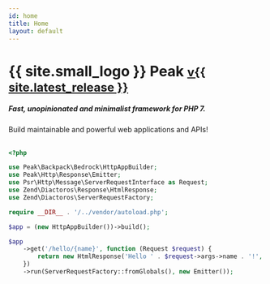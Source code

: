 ```yaml
---
id: home
title: Home
layout: default
---
```


<h1 class="h1-logo text-center">{{ site.small_logo }} Peak 
<small><a href="{{ site.latest_release_url }}">v{{ site.latest_release }}</a></small>
</h1>

<h5 class="text-center">Fast, unopinionated and minimalist framework for PHP 7.</h5>
<div class="text-center">Build maintainable and powerful web applications and APIs!</div>
<br>

```php
<?php

use Peak\Backpack\Bedrock\HttpAppBuilder;
use Peak\Http\Response\Emitter;
use Psr\Http\Message\ServerRequestInterface as Request;
use Zend\Diactoros\Response\HtmlResponse;
use Zend\Diactoros\ServerRequestFactory;

require __DIR__ . '/../vendor/autoload.php';

$app = (new HttpAppBuilder())->build();

$app
    ->get('/hello/{name}', function (Request $request) {
        return new HtmlResponse('Hello ' . $request->args->name . '!', 200);
    })
    ->run(ServerRequestFactory::fromGlobals(), new Emitter());
```

<br><br>
